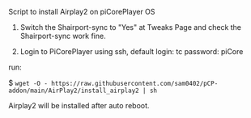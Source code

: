 Script to install Airplay2 on piCorePlayer OS

1. Switch the Shairport-sync to "Yes" at Tweaks Page and check the Shairport-sync work fine.

2. Login to PiCorePlayer using ssh, default login: tc password: piCore

run:

$ `wget -O - https://raw.githubusercontent.com/sam0402/pCP-addon/main/AirPlay2/install_airplay2 | sh`

Airplay2 will be installed after auto reboot.
